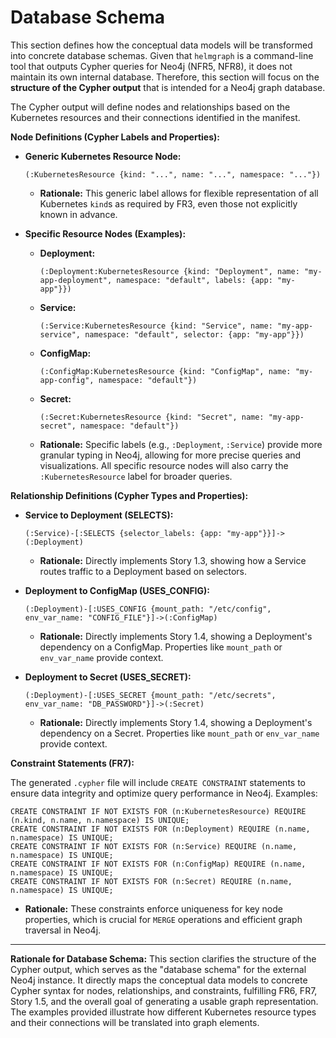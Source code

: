 # Database Schema

This section defines how the conceptual data models will be transformed into concrete database schemas. Given that
`helmgraph` is a command-line tool that outputs Cypher queries for Neo4j (NFR5, NFR8), it does not maintain its own
internal database. Therefore, this section will focus on the **structure of the Cypher output** that is intended for a
Neo4j graph database.

The Cypher output will define nodes and relationships based on the Kubernetes resources and their connections identified
in the manifest.

**Node Definitions (Cypher Labels and Properties):**

*   **Generic Kubernetes Resource Node:**
    ```cypher
    (:KubernetesResource {kind: "...", name: "...", namespace: "..."})
    ```
    *   **Rationale:** This generic label allows for flexible representation of all Kubernetes `kind`s as required by
        FR3, even those not explicitly known in advance.

*   **Specific Resource Nodes (Examples):**
    *   **Deployment:**
        ```cypher
        (:Deployment:KubernetesResource {kind: "Deployment", name: "my-app-deployment", namespace: "default", labels: {app: "my-app"}})
        ```
    *   **Service:**
        ```cypher
        (:Service:KubernetesResource {kind: "Service", name: "my-app-service", namespace: "default", selector: {app: "my-app"}})
        ```
    *   **ConfigMap:**
        ```cypher
        (:ConfigMap:KubernetesResource {kind: "ConfigMap", name: "my-app-config", namespace: "default"})
        ```
    *   **Secret:**
        ```cypher
        (:Secret:KubernetesResource {kind: "Secret", name: "my-app-secret", namespace: "default"})
        ```
    *   **Rationale:** Specific labels (e.g., `:Deployment`, `:Service`) provide more granular typing in Neo4j,
        allowing for more precise queries and visualizations. All specific resource nodes will also carry the
        `:KubernetesResource` label for broader queries.

**Relationship Definitions (Cypher Types and Properties):**

*   **Service to Deployment (SELECTS):**
    ```cypher
    (:Service)-[:SELECTS {selector_labels: {app: "my-app"}}]->(:Deployment)
    ```
    *   **Rationale:** Directly implements Story 1.3, showing how a Service routes traffic to a Deployment based on
        selectors.

*   **Deployment to ConfigMap (USES_CONFIG):**
    ```cypher
    (:Deployment)-[:USES_CONFIG {mount_path: "/etc/config", env_var_name: "CONFIG_FILE"}]->(:ConfigMap)
    ```
    *   **Rationale:** Directly implements Story 1.4, showing a Deployment's dependency on a ConfigMap. Properties like
        `mount_path` or `env_var_name` provide context.

*   **Deployment to Secret (USES_SECRET):**
    ```cypher
    (:Deployment)-[:USES_SECRET {mount_path: "/etc/secrets", env_var_name: "DB_PASSWORD"}]->(:Secret)
    ```
    *   **Rationale:** Directly implements Story 1.4, showing a Deployment's dependency on a Secret. Properties like
        `mount_path` or `env_var_name` provide context.

**Constraint Statements (FR7):**

The generated `.cypher` file will include `CREATE CONSTRAINT` statements to ensure data integrity and optimize query
performance in Neo4j. Examples:

```cypher
CREATE CONSTRAINT IF NOT EXISTS FOR (n:KubernetesResource) REQUIRE (n.kind, n.name, n.namespace) IS UNIQUE;
CREATE CONSTRAINT IF NOT EXISTS FOR (n:Deployment) REQUIRE (n.name, n.namespace) IS UNIQUE;
CREATE CONSTRAINT IF NOT EXISTS FOR (n:Service) REQUIRE (n.name, n.namespace) IS UNIQUE;
CREATE CONSTRAINT IF NOT EXISTS FOR (n:ConfigMap) REQUIRE (n.name, n.namespace) IS UNIQUE;
CREATE CONSTRAINT IF NOT EXISTS FOR (n:Secret) REQUIRE (n.name, n.namespace) IS UNIQUE;
```
*   **Rationale:** These constraints enforce uniqueness for key node properties, which is crucial for `MERGE` operations
    and efficient graph traversal in Neo4j.

---

**Rationale for Database Schema:**
This section clarifies the structure of the Cypher output, which serves as the "database schema" for the external Neo4j
instance. It directly maps the conceptual data models to concrete Cypher syntax for nodes, relationships, and
constraints, fulfilling FR6, FR7, Story 1.5, and the overall goal of generating a usable graph representation. The
examples provided illustrate how different Kubernetes resource types and their connections will be translated into graph
elements.
